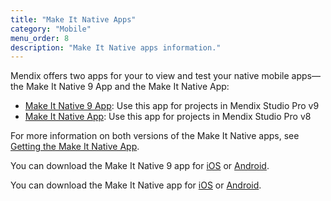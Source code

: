 ```yaml
---
title: "Make It Native Apps"
category: "Mobile"
menu_order: 8
description: "Make It Native apps information."
---
```


Mendix offers two apps for your to view and test your native mobile apps— the Make It Native 9 App and the Make It Native App:
* [Make It Native 9 App](make-it-native-app-9): Use this app for projects in Mendix Studio Pro v9
* [Make It Native App](make-it-native-app): Use this app for projects in Mendix Studio Pro v8

For more information on both versions of the Make It Native apps, see [Getting the Make It Native App](/refguide/getting-the-make-it-native-app).

You can download the Make It Native 9 app for [iOS](https://apps.apple.com/us/app/make-it-native-9/id1542182000) or [Android](https://play.google.com/store/apps/details?id=com.mendix.developerapp.mx9).

You can download the Make It Native app for [iOS](https://apps.apple.com/app/make-it-native/id1334081181) or [Android](https://play.google.com/store/apps/details?id=com.mendix.developerapp).